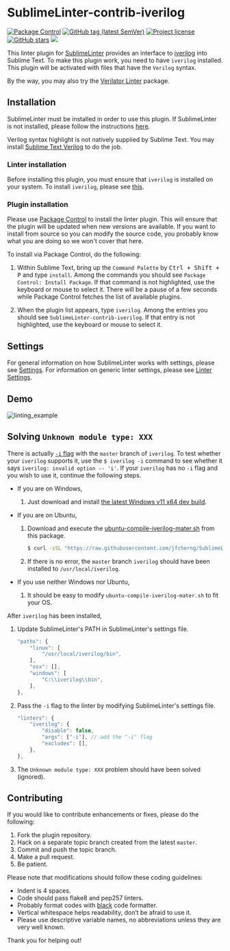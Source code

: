 # SublimeLinter-contrib-iverilog

<a href="https://packagecontrol.io/packages/SublimeLinter-contrib-iverilog"><img alt="Package Control" src="https://img.shields.io/packagecontrol/dt/SublimeLinter-contrib-iverilog"></a>
<a href="https://github.com/jfcherng/SublimeLinter-contrib-iverilog/tags"><img alt="GitHub tag (latest SemVer)" src="https://img.shields.io/github/tag/jfcherng/SublimeLinter-contrib-iverilog?logo=github"></a>
<a href="https://github.com/jfcherng/SublimeLinter-contrib-iverilog/blob/master/LICENSE"><img alt="Project license" src="https://img.shields.io/github/license/jfcherng/SublimeLinter-contrib-iverilog?logo=github"></a>
<a href="https://github.com/jfcherng/SublimeLinter-contrib-iverilog/stargazers"><img alt="GitHub stars" src="https://img.shields.io/github/stars/jfcherng/SublimeLinter-contrib-iverilog?logo=github"></a>
<a href="https://www.paypal.me/jfcherng/5usd" title="Donate to this project using Paypal"><img src="https://img.shields.io/badge/paypal-donate-blue.svg?logo=paypal" /></a>

This linter plugin for [SublimeLinter](https://sublimelinter.readthedocs.org)
provides an interface to [iverilog](http://iverilog.wikia.com/wiki/Main_Page) into Sublime Text.
To make this plugin work, you need to have `iverilog` installed.
This plugin will be activated with files that have the `Verilog` syntax.

By the way, you may also try the 
[Verilator Linter](https://packagecontrol.io/packages/SublimeLinter-contrib-verilator) package.


## Installation

SublimeLinter must be installed in order to use this plugin.
If SublimeLinter is not installed, please follow the instructions
[here](https://sublimelinter.readthedocs.org/en/latest/installation.html).

Verilog syntax highlight is not natively supplied by Sublime Text.
You may install [Sublime Text Verilog](https://sublime.wbond.net/packages/Verilog) to do the job.


### Linter installation

Before installing this plugin, you must ensure that `iverilog` is installed on your system.
To install `iverilog`, please see [this](https://iverilog.wikia.com/wiki/Installation_Guide).


### Plugin installation

Please use [Package Control](https://sublime.wbond.net/installation) to install the linter plugin.
This will ensure that the plugin will be updated when new versions are available.
If you want to install from source so you can modify the source code,
you probably know what you are doing so we won't cover that here.

To install via Package Control, do the following:

1. Within Sublime Text, bring up the `Command Palette` by <kbd>Ctrl + Shift + P</kbd> and type `install`.
   Among the commands you should see `Package Control: Install Package`.
   If that command is not highlighted, use the keyboard or mouse to select it.
   There will be a pause of a few seconds while Package Control fetches the list of available plugins.

1. When the plugin list appears, type `iverilog`. Among the entries you should see `SublimeLinter-contrib-iverilog`.
   If that entry is not highlighted, use the keyboard or mouse to select it.


## Settings

For general information on how SublimeLinter works with settings, please see
[Settings](https://sublimelinter.readthedocs.org/en/latest/settings.html).
For information on generic linter settings, please see
[Linter Settings](https://sublimelinter.readthedocs.org/en/latest/linter_settings.html).


## Demo

![linting_example](https://raw.githubusercontent.com/jfcherng/SublimeLinter-contrib-iverilog/gh-pages/images/linting_example.png)


## Solving `Unknown module type: XXX`

There is actually [`-i` flag](https://github.com/steveicarus/iverilog/pull/151) with the `master` branch of `iverilog`.
To test whether your `iverilog` supports it, use the `$ iverilog -i` command to see whether it says `iverilog: invalid option -- 'i'`. If your `iverilog` has no `-i` flag and you wish to use it, continue the following steps.

- If you are on Windows,

  1. Just download and install [the latest Windows v11 x64 dev build](http://bleyer.org/icarus/).

- If you are on Ubuntu,

  1. Download and execute the [ubuntu-compile-iverilog-mater.sh](https://raw.githubusercontent.com/jfcherng/SublimeLinter-contrib-iverilog/master/ubuntu-compile-iverilog-mater.sh) from this package.
     ```bash
     $ curl -sSL "https://raw.githubusercontent.com/jfcherng/SublimeLinter-contrib-iverilog/master/ubuntu-compile-iverilog-mater.sh" | bash
     ```
  1. If there is no error, the `master` branch `iverilog` should have been installed to `/usr/local/iverilog`.

- If you use neither Windows nor Ubuntu,

  1. It should be easy to modify `ubuntu-compile-iverilog-mater.sh` to fit your OS.

After `iverilog` has been installed,

1. Update SublimeLinter's PATH in SublimeLinter's settings file.
   ```js
   "paths": {
       "linux": [
           "/usr/local/iverilog/bin",
       ],
       "osx": [],
       "windows": [
           "C:\\iverilog\\bin",
       ],
   },
   ```

1. Pass the `-i` flag to the linter by modifying SublimeLinter's settings file.
   ```js
   "linters": {
       "iverilog": {
           "disable": false,
           "args": ["-i"], // add the "-i" flag
           "excludes": [],
       },
   },
   ```

1. The `Unknown module type: XXX` problem should have been solved (ignored).


## Contributing

If you would like to contribute enhancements or fixes, please do the following:

1. Fork the plugin repository.
1. Hack on a separate topic branch created from the latest `master`.
1. Commit and push the topic branch.
1. Make a pull request.
1. Be patient.

Please note that modifications should follow these coding guidelines:

- Indent is 4 spaces.
- Code should pass flake8 and pep257 linters.
- Probably format codes with [black](https://github.com/psf/black) code formatter.
- Vertical whitespace helps readability, don’t be afraid to use it.
- Please use descriptive variable names, no abbreviations unless they are very well known.

Thank you for helping out!
